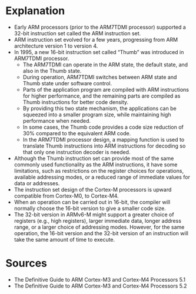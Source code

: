# Explanation
- Early ARM processors (prior to the ARM7TDMI processor) supported a 32-bit instruction set called the ARM instruction set. 
- ARM instruction set evolved for a few years, progressing from ARM architecture version 1 to version 4.
- In 1995, a new 16-bit instruction set called “Thumb” was introduced in ARM7TDMI processor.
	- The ARM7TDMI can operate in the ARM state, the default state, and also in the Thumb state. 
	- During operation, ARM7TDMI switches between ARM state and Thumb state under software control. 
	- Parts of the application program are compiled with ARM instructions for higher performance, and the remaining parts are compiled as Thumb instructions for better code density. 
	- By providing this two state mechanism, the applications can be squeezed into a smaller program size, while maintaining high performance when needed. 
	- In some cases, the Thumb code provides a code size reduction of 30% compared to the equivalent ARM code.
	- In the ARM7TDMI processor design, a mapping function is used to translate Thumb instructions into ARM instructions for decoding so that only one instruction decoder is needed.
- Although the Thumb instruction set can provide most of the same commonly used functionality as the ARM instructions, it have some limitations, such as restrictions on the register choices for operations, available addressing modes, or a reduced range of immediate values for data or addresses.
- The instruction set design of the Cortex-M processors is upward compatible from Cortex-M0, to Cortex-M4.
- When an operation can be carried out in 16-bit, the compiler will normally choose the 16-bit version to give a smaller code size. 
- The 32-bit version in ARMv6-M might support a greater choice of registers (e.g., high registers), larger immediate data, longer address range, or a larger choice of addressing modes. However, for the same operation, the 16-bit version and the 32-bit version of an instruction will take the same amount of time to execute.
# Sources
- The Definitive Guide to ARM Cortex-M3 and Cortex-M4 Processors 5.1
- The Definitive Guide to ARM Cortex-M3 and Cortex-M4 Processors 5.2